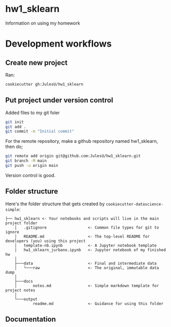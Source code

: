 # hw1_sklearn

Information on using my homework

Development workflows
=======================

Create new project
----------------------

Ran:

```bash
cookiecutter gh:JulesU/hw1_sklearn
```

Put project under version control
---------------------------------

Added files to my git foler

```bash
git init
git add .
git commit -m "Initial commit"
```

For the remote repository, make a github repository named hw1_sklearn, then do;

```bash
git remote add origin git@github.com:JulesU/hw1_sklearn.git
git branch -M main
git push -u origin main
```

Version control is good.


Folder structure
-----------------

Here's the folder structure that gets created by `cookiecutter-datascience-simple`:

	├── hw1_sklearn	<- Your notebooks and scripts will live in the main project folder
		│   .gitignore					<- Common file types for git to ignore
		│   README.md					<- The top-level README for developers (you) using this project
		│   template-nb.ipynb			<- A Jupyter notebook template
        |   hw1_sklearn_jurbano.ipynb   <- Jupyter notebook of my finished hw
		│
		├───data						<- Final and intermediate data
		│   └───raw						<- The original, immutable data dump
		│
		├───docs
		│       notes.md				<- Simple markdown template for project notes
		│
		└───output
				readme.md				<- Guidance for using this folder


Documentation
--------------




